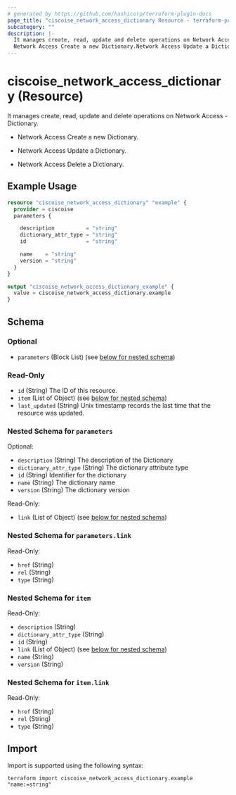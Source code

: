 ```yaml
---
# generated by https://github.com/hashicorp/terraform-plugin-docs
page_title: "ciscoise_network_access_dictionary Resource - terraform-provider-ciscoise"
subcategory: ""
description: |-
  It manages create, read, update and delete operations on Network Access - Dictionary.
  Network Access Create a new Dictionary.Network Access Update a Dictionary.Network Access Delete a Dictionary.
---
```


# ciscoise_network_access_dictionary (Resource)

It manages create, read, update and delete operations on Network Access - Dictionary.

- Network Access Create a new Dictionary.

- Network Access Update a Dictionary.

- Network Access Delete a Dictionary.

## Example Usage

```terraform
resource "ciscoise_network_access_dictionary" "example" {
  provider = ciscoise
  parameters {

    description          = "string"
    dictionary_attr_type = "string"
    id                   = "string"

    name    = "string"
    version = "string"
  }
}

output "ciscoise_network_access_dictionary_example" {
  value = ciscoise_network_access_dictionary.example
}
```

<!-- schema generated by tfplugindocs -->
## Schema

### Optional

- `parameters` (Block List) (see [below for nested schema](#nestedblock--parameters))

### Read-Only

- `id` (String) The ID of this resource.
- `item` (List of Object) (see [below for nested schema](#nestedatt--item))
- `last_updated` (String) Unix timestamp records the last time that the resource was updated.

<a id="nestedblock--parameters"></a>
### Nested Schema for `parameters`

Optional:

- `description` (String) The description of the Dictionary
- `dictionary_attr_type` (String) The dictionary attribute type
- `id` (String) Identifier for the dictionary
- `name` (String) The dictionary name
- `version` (String) The dictionary version

Read-Only:

- `link` (List of Object) (see [below for nested schema](#nestedatt--parameters--link))

<a id="nestedatt--parameters--link"></a>
### Nested Schema for `parameters.link`

Read-Only:

- `href` (String)
- `rel` (String)
- `type` (String)



<a id="nestedatt--item"></a>
### Nested Schema for `item`

Read-Only:

- `description` (String)
- `dictionary_attr_type` (String)
- `id` (String)
- `link` (List of Object) (see [below for nested schema](#nestedobjatt--item--link))
- `name` (String)
- `version` (String)

<a id="nestedobjatt--item--link"></a>
### Nested Schema for `item.link`

Read-Only:

- `href` (String)
- `rel` (String)
- `type` (String)

## Import

Import is supported using the following syntax:

```shell
terraform import ciscoise_network_access_dictionary.example "name:=string"
```
